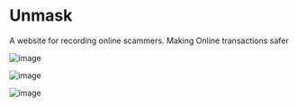 # Unmask
A website for recording online scammers. Making Online transactions safer

![image](https://github.com/munyuawilson/Unmask/assets/98756995/91cf3dda-4158-476f-bbb9-c14d3f940e91)


![image](https://github.com/munyuawilson/Unmask/assets/98756995/eba4a4ab-90f5-45d7-ba2e-4a91297b929e)


![image](https://github.com/munyuawilson/Unmask/assets/98756995/c3f9b765-c96b-4330-a85f-222f98c436c7)



